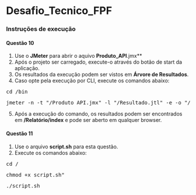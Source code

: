 # Desafio_Tecnico_FPF

### Instruções de execução

#### Questão 10

1. Use o **JMeter** para abrir o aquivo **Produto_API**.jmx**
2. Após o projeto ser carregado, execute-o através do botão de start da aplicação.
3. Os resultados da execução podem ser vistos em **Árvore de Resultados**.
4. Caso opte pela execução por CLI, execute os comandos abaixo:
<pre>
cd <your_path_to_jmeter>/bin
</pre>
<pre>
jmeter -n -t "<your_path>/Produto_API.jmx" -l "<your_path>/Resultado.jtl" -e -o "<your_path>/Relatório"
</pre>
5. Após a execução do comando, os resultados podem ser encontrados em **/Relatório/index** e pode ser aberto em qualquer browser.

#### Questão 11
1. Use o arquivo **script.sh** para esta questão.
2. Execute os comandos abaixo:
<pre>
cd <your_path_to_file>/
</pre>
<pre>
chmod +x script.sh"
</pre>
<pre>
./script.sh
</pre>
